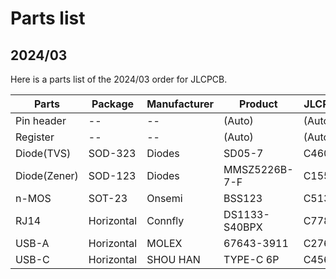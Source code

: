 
# Parts list

## 2024/03

Here is a parts list of the 2024/03 order for JLCPCB.

| Parts | Package | Manufacturer | Product | JLCPCB ID |
|--|--|--|--|--|
| Pin header   | --         | --       | (Auto)        | (Auto)   |
| Register     | --         | --       | (Auto)        | (Auto)   |
| Diode(TVS)   | SOD-323    | Diodes   | SD05-7        | C460454  |
| Diode(Zener) | SOD-123    | Diodes   | MMSZ5226B-7-F | C155250  |
| n-MOS        | SOT-23     | Onsemi   | BSS123        | C513249  |
| RJ14         | Horizontal | Connfly  | DS1133-S40BPX | C77856   |
| USB-A        | Horizontal | MOLEX    | 67643-3911    | C2765194 |
| USB-C        | Horizontal | SHOU HAN | TYPE-C 6P     | C456012  |

